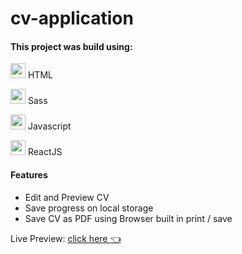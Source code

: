# cv-application

#### This project was build using: 

<img src="https://cdn.jsdelivr.net/gh/devicons/devicon/icons/html5/html5-original.svg" width=24px/> HTML

<img src="https://cdn.jsdelivr.net/gh/devicons/devicon/icons/sass/sass-original.svg" width=24px/> Sass

<img src="https://cdn.jsdelivr.net/gh/devicons/devicon/icons/javascript/javascript-original.svg" width=24px /> Javascript

<img src="https://cdn.jsdelivr.net/gh/devicons/devicon/icons/react/react-original.svg" width=24px/> ReactJS 

#### Features
- Edit and Preview CV 
- Save progress on local storage
- Save CV as PDF using Browser built in print / save

Live Preview: [click here :point_left:](https://sanjero20.github.io/cv-application/)
